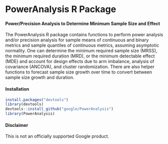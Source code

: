 # PowerAnalysis R Package

#### Power/Precision Analysis to Determine Minimum Sample Size and Effect

The PowerAnalysis R package contains functions to perform power analysis and/or
precision analysis for sample means of continuous and binary metrics and sample
quantiles of continuous metrics, assuming asymptotic normality. One can
determine the minimum required sample size (MRSS), the minimum required duration
(MRD), or the minimum detectable effect (MDE) and account for design effects
due to arm imbalance, analysis of covariance (ANCOVA), and cluster
randomization. There are also helper functions to forecast sample size growth
over time to convert between sample size growth and duration.

#### Installation

```r
install.packages("devtools")
library(devtools)
devtools::install_github("google/PowerAnalysis")
library(PowerAnalysis)
```

#### Disclaimer

This is not an officially supported Google product.
